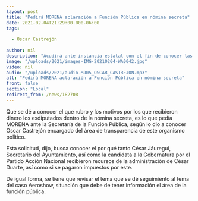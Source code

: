 ```yaml
---
layout: post
title: "Pedirá MORENA aclaración a Función Pública en nómina secreta"
date: 2021-02-04T21:29:00.000-06:00
tags:
  
  - Oscar Castrejón
  
author: nil
description: "Acudirá ante instancia estatal con el fin de conocer las acciones en contra de María Eugenia Campos y César Jáuregui Moreno."
image: "/uploads/2021/images-IMG-20210204-WA0042.jpg"
video: nil
audio: "/uploads/2021/audio-MJ05_OSCAR_CASTREJON.mp3"
alt: "Pedirá MORENA aclaración a Función Pública en nómina secreta"
front: false
section: "Local"
redirect_from: /news/182708
---
```


Que se dé a conocer el que rubro y los motivos por los que recibieron dinero los exdiputados dentro de la nómina secreta, es lo que pedía MORENA ante la Secretaría de la Función Pública, según lo dio a conocer Oscar Castrejón encargado del área de transparencia de este organismo político.

Esta solicitud, dijo, busca conocer el por qué tanto César Jáuregui, Secretario del Ayuntamiento, así como la candidata a la Gobernatura por el Partido Acción Nacional recibieron recursos de la administración de César Duarte, así como si se pagaron impuestos por este.

De igual forma, se tiene que revisar el tema que se dé seguimiento al tema del caso Aeroshow, situación que debe de tener información el área de la función pública.